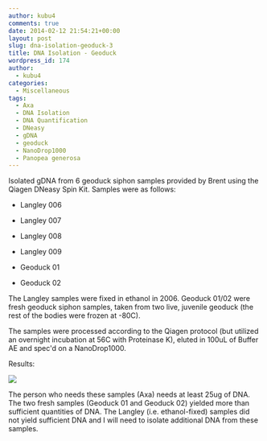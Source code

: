 ```yaml
---
author: kubu4
comments: true
date: 2014-02-12 21:54:21+00:00
layout: post
slug: dna-isolation-geoduck-3
title: DNA Isolation - Geoduck
wordpress_id: 174
author:
  - kubu4
categories:
  - Miscellaneous
tags:
  - Axa
  - DNA Isolation
  - DNA Quantification
  - DNeasy
  - gDNA
  - geoduck
  - NanoDrop1000
  - Panopea generosa
---
```


Isolated gDNA from 6 geoduck siphon samples provided by Brent using the Qiagen DNeasy Spin Kit. Samples were as follows:




    
  * Langley 006

    
  * Langley 007

    
  * Langley 008

    
  * Langley 009

    
  * Geoduck 01

    
  * Geoduck 02



The Langley samples were fixed in ethanol in 2006. Geoduck 01/02 were fresh geoduck siphon samples, taken from two live, juvenile geoduck (the rest of the bodies were frozen at -80C).

The samples were processed according to the Qiagen protocol (but utilized an overnight incubation at 56C with Proteinase K), eluted in 100uL of Buffer AE and spec'd on a NanoDrop1000.

Results:

![](https://eagle.fish.washington.edu/Arabidopsis/20140212%20-%20Geoduck%20gDNA-01.JPG)

The person who needs these samples (Axa) needs at least 25ug of DNA. The two fresh samples (Geoduck 01 and Geoduck 02) yielded more than sufficient quantities of DNA. The Langley (i.e. ethanol-fixed) samples did not yield sufficient DNA and I will need to isolate additional DNA from these samples.

